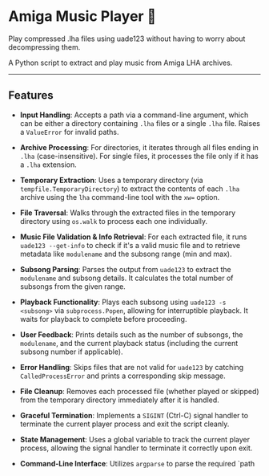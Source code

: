 # Amiga Music Player 🎵

Play compressed .lha files using uade123 without having to worry about decompressing them.

A Python script to extract and play music from Amiga LHA archives.

---

## Features

* **Input Handling**: Accepts a path via a command-line argument, which can be either a directory containing `.lha` files or a single `.lha` file. Raises a `ValueError` for invalid paths.

* **Archive Processing**: For directories, it iterates through all files ending in `.lha` (case-insensitive). For single files, it processes the file only if it has a `.lha` extension.

* **Temporary Extraction**: Uses a temporary directory (via `tempfile.TemporaryDirectory`) to extract the contents of each `.lha` archive using the `lha` command-line tool with the `xw=` option.

* **File Traversal**: Walks through the extracted files in the temporary directory using `os.walk` to process each one individually.

* **Music File Validation & Info Retrieval**: For each extracted file, it runs `uade123 --get-info` to check if it's a valid music file and to retrieve metadata like `modulename` and the subsong range (min and max).

* **Subsong Parsing**: Parses the output from `uade123` to extract the `modulename` and subsong details. It calculates the total number of subsongs from the given range.

* **Playback Functionality**: Plays each subsong using `uade123 -s <subsong>` via `subprocess.Popen`, allowing for interruptible playback. It waits for playback to complete before proceeding.

* **User Feedback**: Prints details such as the number of subsongs, the `modulename`, and the current playback status (including the current subsong number if applicable).

* **Error Handling**: Skips files that are not valid for `uade123` by catching `CalledProcessError` and prints a corresponding skip message.

* **File Cleanup**: Removes each processed file (whether played or skipped) from the temporary directory immediately after it is handled.

* **Graceful Termination**: Implements a `SIGINT` (Ctrl-C) signal handler to terminate the current player process and exit the script cleanly.

* **State Management**: Uses a global variable to track the current player process, allowing the signal handler to terminate it correctly upon exit.

* **Command-Line Interface**: Utilizes `argparse` to parse the required `path
